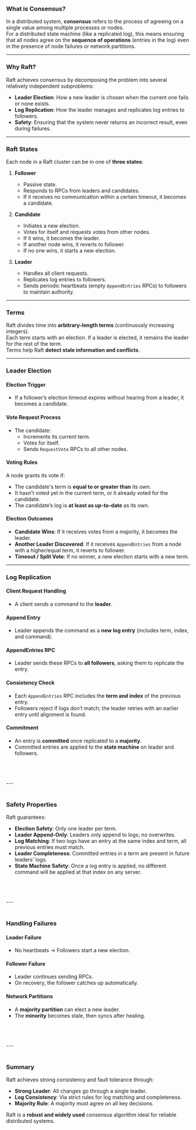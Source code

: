 ### What is Consensus?
In a distributed system, **consensus** refers to the process of agreeing on a single value among multiple processes or nodes.  
For a distributed state machine (like a replicated log), this means ensuring that all nodes agree on the **sequence of operations** (entries in the log) even in the presence of node failures or network partitions.

---

### Why Raft?
Raft achieves consensus by decomposing the problem into several relatively independent subproblems:

- **Leader Election**: How a new leader is chosen when the current one fails or none exists.
- **Log Replication**: How the leader manages and replicates log entries to followers.
- **Safety**: Ensuring that the system never returns an incorrect result, even during failures.

---

### Raft States
Each node in a Raft cluster can be in one of **three states**:

1. **Follower**
    - Passive state.
    - Responds to RPCs from leaders and candidates.
    - If it receives no communication within a certain timeout, it becomes a candidate.

2. **Candidate**
    - Initiates a new election.
    - Votes for itself and requests votes from other nodes.
    - If it wins, it becomes the leader.
    - If another node wins, it reverts to follower.
    - If no one wins, it starts a new election.

3. **Leader**
    - Handles all client requests.
    - Replicates log entries to followers.
    - Sends periodic heartbeats (empty `AppendEntries` RPCs) to followers to maintain authority.

---

### Terms
Raft divides time into **arbitrary-length terms** (continuously increasing integers).  
Each term starts with an election. If a leader is elected, it remains the leader for the rest of the term.  
Terms help Raft **detect stale information and conflicts**.

---

### Leader Election

#### Election Trigger
- If a follower’s election timeout expires without hearing from a leader, it becomes a candidate.

#### Vote Request Process
- The candidate:
  - Increments its current term.
  - Votes for itself.
  - Sends `RequestVote` RPCs to all other nodes.

#### Voting Rules
A node grants its vote if:

- The candidate's term is **equal to or greater than** its own.
- It hasn't voted yet in the current term, or it already voted for the candidate.
- The candidate’s log is **at least as up-to-date** as its own.

#### Election Outcomes

- **Candidate Wins**: If it receives votes from a majority, it becomes the leader.
- **Another Leader Discovered**: If it receives `AppendEntries` from a node with a higher/equal term, it reverts to follower.
- **Timeout / Split Vote**: If no winner, a new election starts with a new term.
---

### Log Replication

#### Client Request Handling
- A client sends a command to the **leader**.

#### Append Entry
- Leader appends the command as a **new log entry** (includes term, index, and command).

#### AppendEntries RPC
- Leader sends these RPCs to **all followers**, asking them to replicate the entry.

#### Consistency Check
- Each `AppendEntries` RPC includes the **term and index** of the previous entry.
- Followers reject if logs don’t match; the leader retries with an earlier entry until alignment is found.

#### Commitment
- An entry is **committed** once replicated to a **majority**.
- Committed entries are applied to the **state machine** on leader and followers.
<br>
<br>
<br>
---
<br>
<br>

### Safety Properties
Raft guarantees:

- **Election Safety**: Only one leader per term.
- **Leader Append-Only**: Leaders only append to logs; no overwrites.
- **Log Matching**: If two logs have an entry at the same index and term, all previous entries must match.
- **Leader Completeness**: Committed entries in a term are present in future leaders’ logs.
- **State Machine Safety**: Once a log entry is applied, no different command will be applied at that index on any server.
<br>
<br>
<br>
---
<br>
<br>

### Handling Failures

#### Leader Failure
- No heartbeats → Followers start a new election.

#### Follower Failure
- Leader continues sending RPCs.
- On recovery, the follower catches up automatically.

#### Network Partitions
- A **majority partition** can elect a new leader.
- The **minority** becomes stale, then syncs after healing.
<br>
<br>
<br>
---
<br>
<br>

### Summary

Raft achieves strong consistency and fault tolerance through:

- **Strong Leader**: All changes go through a single leader.
- **Log Consistency**: Via strict rules for log matching and completeness.
- **Majority Rule**: A majority must agree on all key decisions.

Raft is a **robust and widely used** consensus algorithm ideal for reliable distributed systems.


